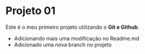 # Projeto 01

Este é o meu primeiro projeto utilizando o **Git e Github**.

- Adicionando mais uma modificação no Readme.md
- Adicionado uma nova branch no projeto